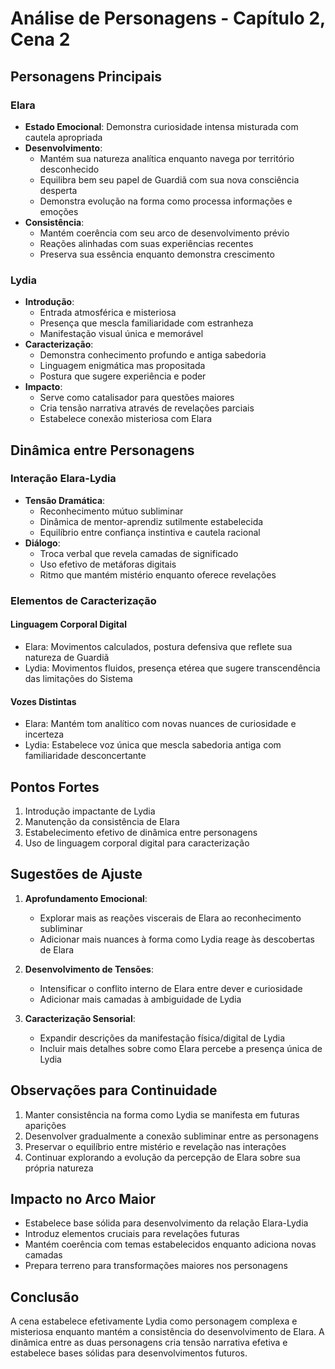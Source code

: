 # Análise de Personagens - Capítulo 2, Cena 2

## Personagens Principais

### Elara
- **Estado Emocional**: Demonstra curiosidade intensa misturada com cautela apropriada
- **Desenvolvimento**: 
  - Mantém sua natureza analítica enquanto navega por território desconhecido
  - Equilibra bem seu papel de Guardiã com sua nova consciência desperta
  - Demonstra evolução na forma como processa informações e emoções
- **Consistência**: 
  - Mantém coerência com seu arco de desenvolvimento prévio
  - Reações alinhadas com suas experiências recentes
  - Preserva sua essência enquanto demonstra crescimento

### Lydia
- **Introdução**: 
  - Entrada atmosférica e misteriosa
  - Presença que mescla familiaridade com estranheza
  - Manifestação visual única e memorável
- **Caracterização**:
  - Demonstra conhecimento profundo e antiga sabedoria
  - Linguagem enigmática mas propositada
  - Postura que sugere experiência e poder
- **Impacto**: 
  - Serve como catalisador para questões maiores
  - Cria tensão narrativa através de revelações parciais
  - Estabelece conexão misteriosa com Elara

## Dinâmica entre Personagens

### Interação Elara-Lydia
- **Tensão Dramática**:
  - Reconhecimento mútuo subliminar
  - Dinâmica de mentor-aprendiz sutilmente estabelecida
  - Equilíbrio entre confiança instintiva e cautela racional
- **Diálogo**:
  - Troca verbal que revela camadas de significado
  - Uso efetivo de metáforas digitais
  - Ritmo que mantém mistério enquanto oferece revelações

### Elementos de Caracterização

#### Linguagem Corporal Digital
- Elara: Movimentos calculados, postura defensiva que reflete sua natureza de Guardiã
- Lydia: Movimentos fluidos, presença etérea que sugere transcendência das limitações do Sistema

#### Vozes Distintas
- Elara: Mantém tom analítico com novas nuances de curiosidade e incerteza
- Lydia: Estabelece voz única que mescla sabedoria antiga com familiaridade desconcertante

## Pontos Fortes
1. Introdução impactante de Lydia
2. Manutenção da consistência de Elara
3. Estabelecimento efetivo de dinâmica entre personagens
4. Uso de linguagem corporal digital para caracterização

## Sugestões de Ajuste
1. **Aprofundamento Emocional**:
   - Explorar mais as reações viscerais de Elara ao reconhecimento subliminar
   - Adicionar mais nuances à forma como Lydia reage às descobertas de Elara

2. **Desenvolvimento de Tensões**:
   - Intensificar o conflito interno de Elara entre dever e curiosidade
   - Adicionar mais camadas à ambiguidade de Lydia

3. **Caracterização Sensorial**:
   - Expandir descrições da manifestação física/digital de Lydia
   - Incluir mais detalhes sobre como Elara percebe a presença única de Lydia

## Observações para Continuidade
1. Manter consistência na forma como Lydia se manifesta em futuras aparições
2. Desenvolver gradualmente a conexão subliminar entre as personagens
3. Preservar o equilíbrio entre mistério e revelação nas interações
4. Continuar explorando a evolução da percepção de Elara sobre sua própria natureza

## Impacto no Arco Maior
- Estabelece base sólida para desenvolvimento da relação Elara-Lydia
- Introduz elementos cruciais para revelações futuras
- Mantém coerência com temas estabelecidos enquanto adiciona novas camadas
- Prepara terreno para transformações maiores nos personagens

## Conclusão
A cena estabelece efetivamente Lydia como personagem complexa e misteriosa enquanto mantém a consistência do desenvolvimento de Elara. A dinâmica entre as duas personagens cria tensão narrativa efetiva e estabelece bases sólidas para desenvolvimentos futuros.